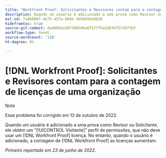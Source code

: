 ```yaml
---
title: "Workfront Proof: Solicitantes e Revisores contam para a contagem de licenças de uma organização"
description: Quando um usuário é adicionado a uma prova como Revisor ou Solicitante, ele obtém um perfil de permissões de Visitante, que não deve usar uma licença de Prova. No entanto, quando o usuário é adicionado, a contagem de licenças de prova usadas aumenta.
exl-id: 7a4b0007-4e75-457a-984e-1b50492e8818
hidefromtoc: true
source-git-commit: dad865ba30f208589a6f57ff5a1d634f57cb7fbf
workflow-type: tm+mt
source-wordcount: '110'
ht-degree: 0%

---
```


# [!DNL Workfront Proof]: Solicitantes e Revisores contam para a contagem de licenças de uma organização

>[!NOTE]
>
>Esse problema foi corrigido em 13 de outubro de 2022.

Quando um usuário é adicionado a uma prova como Revisor ou Solicitante, ele obtém um &quot;[!UICONTROL Visitante]&quot; perfil de permissões, que não deve usar um [!DNL Workfront Proof] licença. No entanto, quando o usuário é adicionado, a contagem de [!DNL Workfront Proof] as licenças aumentam.

_Primeiro reportado em 23 de junho de 2022._
